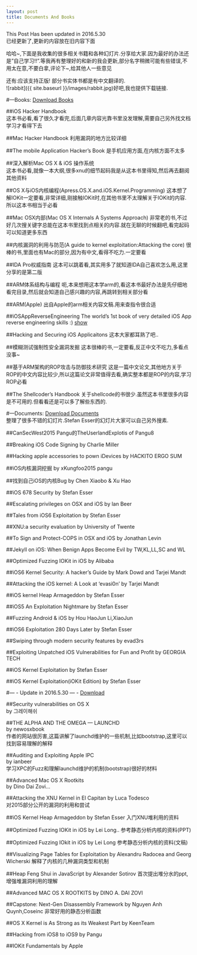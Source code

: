 ```yaml
---
layout: post
title: Documents And Books
---
```


This Post Has been updated in 2016.5.30  
已经更新了,更新的内容放在旧内容下面

哈哈~,下面是我收集的很多相关书籍和各种幻灯片.分享给大家.因为最好的办法还是”自己学习!!”.等我再有整理好的和新的我会更新,部分名字稍微可能有些错误,不用太在意,不要白拿,评论下~,给其他人一些意见

还有:应该支持正版! 部分书实体书都是有中文翻译的.  
![rabbit]({{ site.baseurl }}/images/rabbit.jpg)好吧,我也提供下载链接.

#—Books:
[Download Books](http://pan.baidu.com/s/1pJEcNcZ)

##iOS Hacker Handbook  
这本书必看,看了很久才看完,后面几章内容光靠书里没发理解,需要自己另外找文档学习才看得下去  
  
  
##Mac Hacker Handbook
利用漏洞的地方比较详细


##The mobile Application Hacker’s Book
是手机应用方面,在内核方面不太多


##深入解析Mac OS X & iOS 操作系统     
这本书必看,就像一本大纲,很多xnu的细节起码我是从这本书里得知,然后再去翻阅其他资料

##OS X与iOS内核编程(Apress.OS.X.and.iOS.Kernel.Programming)
这本想了解IOKit一定要看,非常详细,刚接触IOKit时,在其他书里不太理解关于IOKit的内容.所以这本书相当于必看

##Mac OSX内部(Mac OS X Internals A Systems Approach)
非常老的书,不过好几次搜关键字总能在这本书里找到点相关的内容.就在无聊的时候翻吧,看完起码可以知道更多东西 

##内核漏洞的利用与防范(A guide to kernel exploitation:Attacking the core)
很棒的书,里面也有Mac的部分,因为有中文,看得不吃力.一定要看

##IDA Pro权威指南
这本可以跳着看,其实用多了就知道IDA自己喜欢怎么用,这里分享的是第二版 

##ARM体系结构与编程
呃,本来想用这本学arm的,看这本书最好办法是先仔细地看完目录,然后就会知道自己感兴趣的内容,再跳转到相关部分看 

##ARM(Apple)
出自Apple的arm相关内容文稿.用来查指令很合适 

##iOSAppReverseEngineering
The world’s 1st book of very detailed iOS App reverse engineering skills :) [show](https://github.com/iosre/iOSAppReverseEngineering)

##Hacking and Securing iOS Applicaitons
这本大家都耳熟了吧.. 

##模糊测试强制性安全漏洞发掘
这本很棒的书,一定要看,反正中文不吃力,多看点没事~ 

##基于ARM架构的ROP攻击与防御技术研究
这是一篇中文论文,其他地方关于ROP的中文内容比较少,所以这篇论文非常值得去看,确实整本都是ROP的内容,学习ROP必看

##The Shellcoder’s Handbook
关于shellcode的书很少.虽然这本书里很多内容是不可用的.但看看还是可以多了解些东西的.

#—Documents:
[Download Documents](http://pan.baidu.com/s/1hqhhdD6)  
整理了很多不错的幻灯片.Stefan Esser的幻灯片大家可以自己另外搜素. 

##CanSecWest2015
Pangu的TheUserlandExplotis of Pangu8 

##Breaking iOS Code Signing
by Charlie Miller

##Hacking apple accessories to pown iDevices
by HACKITO ERGO SUM

##iOS内核漏洞挖掘
by xKungfoo2015 pangu

##找到自己iOS的内核Bug
by Chen Xiaobo & Xu Hao

##iOS 678 Security
by Stefan Esser

##Escalating privileges on OSX and iOS
by lan Beer

##Tales from iOS6 Exploitation
by Stefan Esser

##XNU:a security evaluation
by University of Twente

##To Sign and Protect-COPS in OSX and iOS
by Jonathan Levin

##Jekyll on iOS: When Benign Apps Become Evil
by TW,KL,LL,SC and WL

##Optimized Fuzzing IOKit in iOS
by Alibaba

##iOS6 Kernel Security: A hacker’s Guide
by Mark Dowd and Tarjei Mandt

##Attacking the iOS kernel: A Look at ‘evasi0n’
by Tarjei Mandt

##iOS kernel Heap Armageddon
by Stefan Esser

##iOS5 An Exploitation Nightmare
by Stefan Esser

##Fuzzing Android & iOS
by Hou HaoJun Li,XiaoJun

##iOS6 Exploitation 280 Days Later
by Stefan Esser

##Swiping through modern security features
by evad3rs

##Exploiting Unpatched iOS Vulnerabilities for Fun and Profit
by GEORGIA TECH

##iOS Kernel Exploitation
by Stefan Esser

##iOS Kernel Exploitation(iOKit Edition)
by Stefan Esser

#— - Update in 2016.5.30 — - 
[Download](http://pan.baidu.com/s/1jHJzdoa)

##Security vulnerabilities on OS X  
by 그레이해쉬  

##THE ALPHA AND THE OMEGA — LAUNCHD  
by newosxbook  
作者的网站很厉害,这篇讲解了launchd维护的一些机制,比如bootstrap,这里可以找到容易理解的解释

##Auditing and Exploiting Apple IPC  
by ianbeer  
学习XPC的Fuzz和理解launchd维护的机制(bootstrap)很好的材料

##Advanced Mac OS X Rootkits  
by Dino Dai Zovi…  

##Attacking the XNU Kernel in El Capitan
by Luca Todesco  
对2015部分公开的漏洞的利用和尝试

##iOS Kernel Heap Armageddon
by Stefan Esser
入门XNU堆利用的资料

##Optimized Fuzzing IOKit in iOS
by Lei Long..
参考静态分析内核的资料(PPT)

##Optimized Fuzzing IOkit in iOS
by Lei Long
参考静态分析内核的资料(文稿)

##Visualizing Page Tables for Exploitation
by Alexandru Radocea and Georg Wicherski
解释了内核的几种漏洞类型和机制

##Heap Feng Shui in JavaScript
by Alexander Sotirov
首次提出堆分水的ppt,增强堆漏洞利用的理解

##Advanced MAC OS X ROOTKITS
by DINO A. DAI ZOVI

##Capstone: Next-Gen Disassembly Framework
by Nguyen Anh Quynh,Coseinc
非常好用的静态分析函数

##OS X Kernel is As Strong as its Weakest Part
by KeenTeam

##Hacking from iOS8 to iOS9
by Pangu

##IOKit Fundamentals
by Apple
